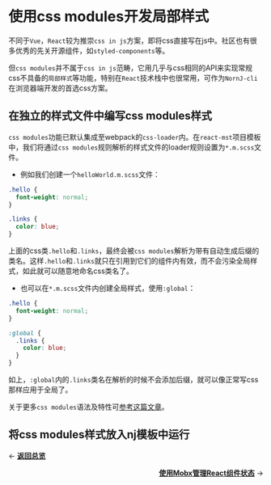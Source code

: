 # 使用css modules开发局部样式

不同于`Vue`，`React`较为推崇`css in js`方案，即将css直接写在js中。社区也有很多优秀的先关开源组件，如`styled-components`等。

但`css modules`并不属于`css in js`范畴，它用几乎与css相同的API来实现常规css不具备的`局部样式`等功能，特别在`React`技术栈中也很常用，可作为`NornJ-cli`在浏览器端开发的首选css方案。

## 在独立的样式文件中编写css modules样式

`css modules`功能已默认集成至webpack的`css-loader`内。在`react-mst`项目模板中，我们将通过`css modules`规则解析的样式文件的loader规则设置为`*.m.scss`文件。

* 例如我们创建一个`helloWorld.m.scss`文件：

```css
.hello {
  font-weight: normal;
}

.links {
  color: blue;
}
```

上面的css类`.hello`和`.links`，最终会被`css modules`解析为带有自动生成后缀的类名。这样`.hello`和`.links`就只在引用到它们的组件内有效，而不会污染全局样式，如此就可以随意地命名css类名了。

* 也可以在`*.m.scss`文件内创建全局样式，使用`:global`：

```css
.hello {
  font-weight: normal;
}

:global {
  .links {
    color: blue;
  }
}
```

如上，`:global`内的`.links`类名在解析的时候不会添加后缀，就可以像正常写css那样应用于全局了。

关于更多`css modules`语法及特性可[参考这篇文章](http://www.ruanyifeng.com/blog/2016/06/css_modules.html)。

## 将css modules样式放入nj模板中运行

<p align="left">← <a href="overview.md"><b>返回总览</b></a></p>
<p align="right"><a href="mobx.md"><b>使用Mobx管理React组件状态</b></a> →</p>
